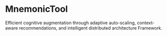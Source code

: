 # MnemonicTool
Efficient cognitive augmentation through adaptive auto-scaling, context-aware recommendations, and intelligent distributed architecture Framework.
